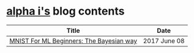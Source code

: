 # [alpha i's](http://alpha-i.co/) blog contents

| Title        | Date           |
| ------------ |:-------------:|
|[MNIST For ML Beginners: The Bayesian way](notebooks/20170609_MNIST_For_ML_Beginners_The_Bayesian_Way.ipynb)      | 2017 June 08 |

